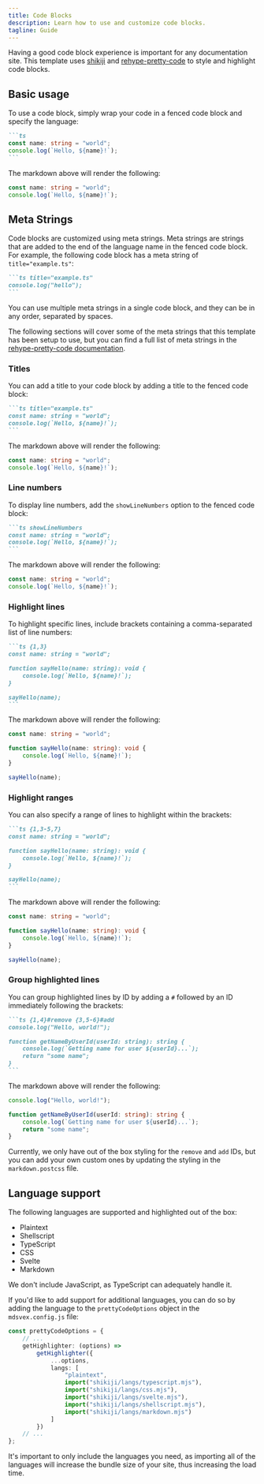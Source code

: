```yaml
---
title: Code Blocks
description: Learn how to use and customize code blocks.
tagline: Guide
---
```


<script>
	import { Callout } from '$lib/components'
</script>

Having a good code block experience is important for any documentation site. This template uses [shikiji](https://shikiji.netlify.app/guide/) and [rehype-pretty-code](https://rehype-pretty-code.netlify.app/) to style and highlight code blocks.

## Basic usage

To use a code block, simply wrap your code in a fenced code block and specify the language:

````md
```ts
const name: string = "world";
console.log(`Hello, ${name}!`);
```
````

The markdown above will render the following:

```ts
const name: string = "world";
console.log(`Hello, ${name}!`);
```

## Meta Strings

Code blocks are customized using meta strings. Meta strings are strings that are added to the end of the language name in the fenced code block. For example, the following code block has a meta string of `title="example.ts"`:

````md
```ts title="example.ts"
console.log("hello");
```
````

You can use multiple meta strings in a single code block, and they can be in any order, separated by spaces.

<Callout type="tip" title="Pretty code">

The following sections will cover some of the meta strings that this template has been setup to use, but you can find a full list of meta strings in the [rehype-pretty-code documentation](https://rehype-pretty-code.netlify.app/#meta-strings).

</Callout>

### Titles

You can add a title to your code block by adding a title to the fenced code block:

````md
```ts title="example.ts"
const name: string = "world";
console.log(`Hello, ${name}!`);
```
````

The markdown above will render the following:

```ts title="example.ts"
const name: string = "world";
console.log(`Hello, ${name}!`);
```

### Line numbers

To display line numbers, add the `showLineNumbers` option to the fenced code block:

````md
```ts showLineNumbers
const name: string = "world";
console.log(`Hello, ${name}!`);
```
````

The markdown above will render the following:

```ts showLineNumbers
const name: string = "world";
console.log(`Hello, ${name}!`);
```

### Highlight lines

To highlight specific lines, include brackets containing a comma-separated list of line numbers:

````md
```ts {1,3}
const name: string = "world";

function sayHello(name: string): void {
	console.log(`Hello, ${name}!`);
}

sayHello(name);
```
````

The markdown above will render the following:

```ts {1,3}
const name: string = "world";

function sayHello(name: string): void {
	console.log(`Hello, ${name}!`);
}

sayHello(name);
```

### Highlight ranges

You can also specify a range of lines to highlight within the brackets:

````md
```ts {1,3-5,7}
const name: string = "world";

function sayHello(name: string): void {
	console.log(`Hello, ${name}!`);
}

sayHello(name);
```
````

The markdown above will render the following:

```ts {1,3-5,7}
const name: string = "world";

function sayHello(name: string): void {
	console.log(`Hello, ${name}!`);
}

sayHello(name);
```

### Group highlighted lines

You can group highlighted lines by ID by adding a `#` followed by an ID immediately following the brackets:

````md
```ts {1,4}#remove {3,5-6}#add
console.log("Hello, world!");

function getNameByUserId(userId: string): string {
	console.log(`Getting name for user ${userId}...`);
	return "some name";
}
```
````

The markdown above will render the following:

```ts {1,4}#remove {3,5-6}#add
console.log("Hello, world!");

function getNameByUserId(userId: string): string {
	console.log(`Getting name for user ${userId}...`);
	return "some name";
}
```

Currently, we only have out of the box styling for the `remove` and `add` IDs, but you can add your own custom ones by updating the styling in the `markdown.postcss` file.

## Language support

The following languages are supported and highlighted out of the box:

- Plaintext
- Shellscript
- TypeScript
- CSS
- Svelte
- Markdown

We don't include JavaScript, as TypeScript can adequately handle it.

If you'd like to add support for additional languages, you can do so by adding the language to the `prettyCodeOptions` object in the `mdsvex.config.js` file:

```ts title="mdsvex.config.js"
const prettyCodeOptions = {
	// ...
	getHighlighter: (options) =>
		getHighlighter({
			...options,
			langs: [
				"plaintext",
				import("shikiji/langs/typescript.mjs"),
				import("shikiji/langs/css.mjs"),
				import("shikiji/langs/svelte.mjs"),
				import("shikiji/langs/shellscript.mjs"),
				import("shikiji/langs/markdown.mjs")
			]
		})
	// ...
};
```

<Callout type="warning" title="Bundle Overload">
It's important to only include the languages you need, as importing all of the languages will increase the bundle size of your site, thus increasing the load time.
</Callout>
